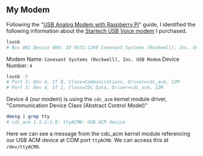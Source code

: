## My Modem

Following the "[USB Analog Modem with Raspberry Pi](https://iotbytes.wordpress.com/usb-analog-modem-with-raspberry-pi/)" guide, I identified the following information about the [Startech USB Voice modem](https://www.startech.com/en-ca/networking-io/usb56kemh2) I purchased.

```sh
lsusb
# Bus 001 Device 004: ID 0572:1349 Conexant Systems (Rockwell), Inc. USB Modem
```

Modem Name: `Conexant Systems (Rockwell), Inc. USB Modem`
Device Number: `4`

```sh
lsusb -t
# Port 3: Dev 4, If 0, Class=Communications, Driver=cdc_acm, 12M
# Port 3: Dev 4, If 1, Class=CDC Data, Driver=cdc_acm, 12M
```

Device 4 (our modem) is using the `cdc_acm` kernel module driver, "Communication Device Class (Abstract Control Model)"

```sh
dmesg | grep tty
# cdc_acm 1-1.3:1.0: ttyACM0: USB ACM device
```

Here we can see a message from the cdc_acm kernel module referencing our USB ACM device at COM port `ttyACM0`. We can access this at `/dev/ttyACM0`.
